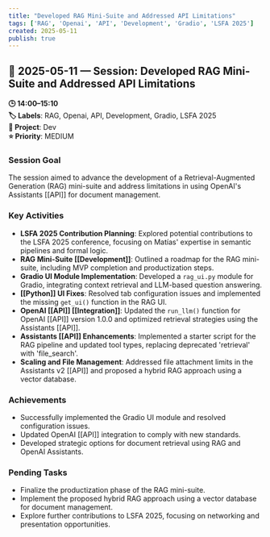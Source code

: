 ```yaml
---
title: "Developed RAG Mini-Suite and Addressed API Limitations"
tags: ['RAG', 'Openai', 'API', 'Development', 'Gradio', 'LSFA 2025']
created: 2025-05-11
publish: true
---
```


## 📅 2025-05-11 — Session: Developed RAG Mini-Suite and Addressed API Limitations

**🕒 14:00–15:10**  
**🏷️ Labels**: RAG, Openai, API, Development, Gradio, LSFA 2025  
**📂 Project**: Dev  
**⭐ Priority**: MEDIUM  


### Session Goal
The session aimed to advance the development of a Retrieval-Augmented Generation (RAG) mini-suite and address limitations in using OpenAI's Assistants [[API]] for document management.

### Key Activities
- **LSFA 2025 Contribution Planning**: Explored potential contributions to the LSFA 2025 conference, focusing on Matías' expertise in semantic pipelines and formal logic.
- **RAG Mini-Suite [[Development]]**: Outlined a roadmap for the RAG mini-suite, including MVP completion and productization steps.
- **Gradio UI Module Implementation**: Developed a `rag_ui.py` module for Gradio, integrating context retrieval and LLM-based question answering.
- **[[Python]] UI Fixes**: Resolved tab configuration issues and implemented the missing `get_ui()` function in the RAG UI.
- **OpenAI [[API]] [[Integration]]**: Updated the `run_llm()` function for OpenAI [[API]] version 1.0.0 and optimized retrieval strategies using the Assistants [[API]].
- **Assistants [[API]] Enhancements**: Implemented a starter script for the RAG pipeline and updated tool types, replacing deprecated 'retrieval' with 'file_search'.
- **Scaling and File Management**: Addressed file attachment limits in the Assistants v2 [[API]] and proposed a hybrid RAG approach using a vector database.

### Achievements
- Successfully implemented the Gradio UI module and resolved configuration issues.
- Updated OpenAI [[API]] integration to comply with new standards.
- Developed strategic options for document retrieval using RAG and OpenAI Assistants.

### Pending Tasks
- Finalize the productization phase of the RAG mini-suite.
- Implement the proposed hybrid RAG approach using a vector database for document management.
- Explore further contributions to LSFA 2025, focusing on networking and presentation opportunities.
